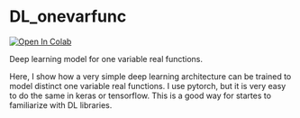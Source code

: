 # DL_onevarfunc

<a target="_blank" href="https://colab.research.google.com/drive/1lsDM9i9uyRtw4xxyBi55qUWWYnAZi8Qx?usp=sharing">
  <img src="https://colab.research.google.com/assets/colab-badge.svg" alt="Open In Colab"/>
</a>

Deep learning model for one variable real functions.

Here, I show how a very simple deep learning architecture can be trained to model distinct one variable real functions. I use pytorch, but it is very easy to do the same in keras or tensorflow. This is a good way for startes to familiarize with DL libraries. 


